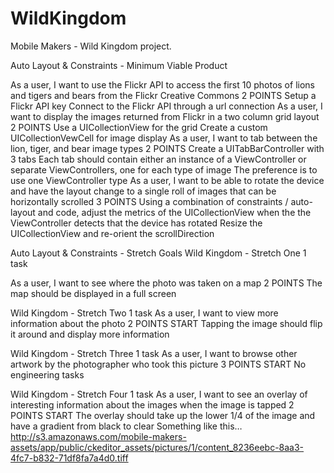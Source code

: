 WildKingdom
===========

Mobile Makers - Wild Kingdom project.

Auto Layout & Constraints - Minimum Viable Product

As a user, I want to use the Flickr API to access the first 10 photos of lions and tigers and bears from the Flickr Creative Commons
2 POINTS
Setup a Flickr API key
Connect to the Flickr API through a url connection
As a user, I want to display the images returned from Flickr in a two column grid layout
2 POINTS
Use a UICollectionView for the grid
Create a custom UICollectionVewCell for image display
As a user, I want to tab between the lion, tiger, and bear image types
2 POINTS
Create a UITabBarController with 3 tabs
Each tab should contain either an instance of a ViewController or separate ViewControllers, one for each type of image
The preference is to use one ViewController type
As a user, I want to be able to rotate the device and have the layout change to a single roll of images that can be horizontally scrolled
3 POINTS
Using a combination of constraints / auto-layout and code, adjust the metrics of the UICollectionView when the the ViewController detects that the device has rotated
Resize the UICollectionView and re-orient the scrollDirection

Auto Layout & Constraints - Stretch Goals
Wild Kingdom - Stretch One
1 task

As a user, I want to see where the photo was taken on a map
2 POINTS
The map should be displayed in a full screen

Wild Kingdom - Stretch Two
1 task
As a user, I want to view more information about the photo
2 POINTS START
Tapping the image should flip it around and display more information

Wild Kingdom - Stretch Three
1 task
As a user, I want to browse other artwork by the photographer who took this picture
3 POINTS START
No engineering tasks

Wild Kingdom - Stretch Four
1 task
As a user, I want to see an overlay of interesting information about the images when the image is tapped
2 POINTS START
The overlay should take up the lower 1/4 of the image and have a gradient from black to clear
Something like this…
http://s3.amazonaws.com/mobile-makers-assets/app/public/ckeditor_assets/pictures/1/content_8236eebc-8aa3-4fc7-b832-71df8fa7a4d0.tiff
